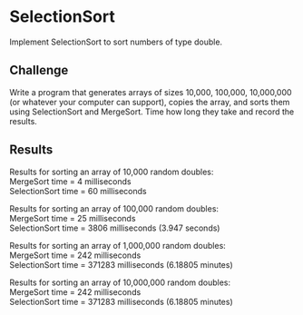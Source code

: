 # SelectionSort
Implement SelectionSort to sort numbers of type double.

## Challenge
Write a program that generates arrays of sizes 10,000, 100,000, 10,000,000 (or whatever your computer can support), copies the array, and sorts them using SelectionSort and MergeSort. Time how long they take and record the results.

## Results
Results for sorting an array of 10,000 random doubles:  
MergeSort time = 4 milliseconds  
SelectionSort time = 60 milliseconds  

Results for sorting an array of 100,000 random doubles:  
MergeSort time = 25 milliseconds  
SelectionSort time = 3806 milliseconds (3.947 seconds)  

Results for sorting an array of 1,000,000 random doubles:  
MergeSort time =  242 milliseconds  
SelectionSort time = 371283 milliseconds (6.18805 minutes)

Results for sorting an array of 10,000,000 random doubles:  
MergeSort time =  242 milliseconds  
SelectionSort time = 371283 milliseconds (6.18805 minutes)